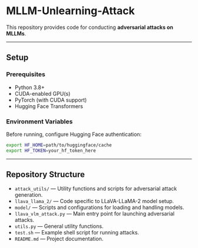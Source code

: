 # MLLM-Unlearning-Attack

This repository provides code for conducting **adversarial attacks on MLLMs**.  

---


## Setup

### Prerequisites
- Python 3.8+
- CUDA-enabled GPU(s)
- PyTorch (with CUDA support)
- Hugging Face Transformers

### Environment Variables
Before running, configure Hugging Face authentication:

```bash
export HF_HOME=path/to/huggingface/cache
export HF_TOKEN=your_hf_token_here
```

---

## Repository Structure

- `attack_utils/` — Utility functions and scripts for adversarial attack generation.  
- `llava_llama_2/` — Code specific to LLaVA-LLaMA-2 model setup.  
- `model/` — Scripts and configurations for loading and handling models.  
- `llava_vlm_attack.py` — Main entry point for launching adversarial attacks.  
- `utils.py` — General utility functions.  
- `test.sh` — Example shell script for running attacks.  
- `README.md` — Project documentation.


